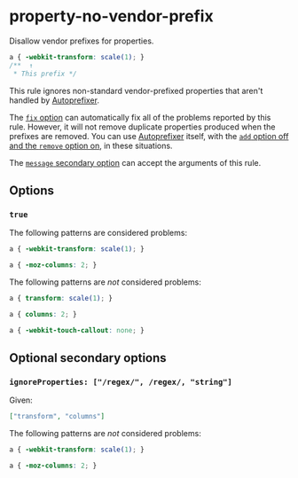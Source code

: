 # property-no-vendor-prefix  
  
Disallow vendor prefixes for properties.  
  
<!-- prettier-ignore -->  
```css  
a { -webkit-transform: scale(1); }  
/**  ↑  
 * This prefix */  
```  
  
This rule ignores non-standard vendor-prefixed properties that aren't handled by [Autoprefixer](https://github.com/postcss/autoprefixer).  
  
The [`fix` option](../../../docs/user-guide/options.md#fix) can automatically fix all of the problems reported by this rule. However, it will not remove duplicate properties produced when the prefixes are removed. You can use [Autoprefixer](https://github.com/postcss/autoprefixer) itself, with the [`add` option off and the `remove` option on](https://github.com/postcss/autoprefixer#options), in these situations.  
  
The [`message` secondary option](../../../docs/user-guide/configure.md#message) can accept the arguments of this rule.  
  
## Options  
  
### `true`  
  
The following patterns are considered problems:  
  
<!-- prettier-ignore -->  
```css  
a { -webkit-transform: scale(1); }  
```  
  
<!-- prettier-ignore -->  
```css  
a { -moz-columns: 2; }  
```  
  
The following patterns are _not_ considered problems:  
  
<!-- prettier-ignore -->  
```css  
a { transform: scale(1); }  
```  
  
<!-- prettier-ignore -->  
```css  
a { columns: 2; }  
```  
  
<!-- prettier-ignore -->  
```css  
a { -webkit-touch-callout: none; }  
```  
  
## Optional secondary options  
  
### `ignoreProperties: ["/regex/", /regex/, "string"]`  
  
Given:  
  
```json  
["transform", "columns"]  
```  
  
The following patterns are _not_ considered problems:  
  
<!-- prettier-ignore -->  
```css  
a { -webkit-transform: scale(1); }  
```  
  
<!-- prettier-ignore -->  
```css  
a { -moz-columns: 2; }  
```  
